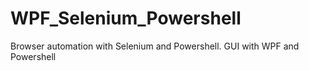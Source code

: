 # WPF_Selenium_Powershell
Browser automation with Selenium and Powershell. GUI with WPF and Powershell
